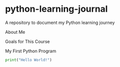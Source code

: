 # python-learning-journal
A repository to document my Python learning journey

About Me

Goals for This Course

My First Python Program
```python
print("Hello World!")
```
